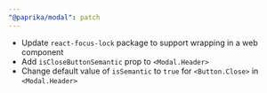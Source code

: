 ```yaml
---
"@paprika/modal": patch
---
```


- Update `react-focus-lock` package to support wrapping in a web component
- Add `isCloseButtonSemantic` prop to `<Modal.Header>`
- Change default value of `isSemantic` to `true` for `<Button.Close>` in `<Modal.Header>`
